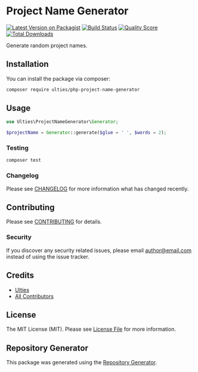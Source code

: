# Project Name Generator

[![Latest Version on Packagist](https://img.shields.io/packagist/v/ulties/php-project-name-generator.svg?style=flat-square)](https://packagist.org/packages/ulties/php-project-name-generator)
[![Build Status](https://img.shields.io/travis/ulties/php-project-name-generator/master.svg?style=flat-square)](https://travis-ci.org/ulties/php-project-name-generator)
[![Quality Score](https://img.shields.io/scrutinizer/g/ulties/php-project-name-generator.svg?style=flat-square)](https://scrutinizer-ci.com/g/ulties/php-project-name-generator)
[![Total Downloads](https://img.shields.io/packagist/dt/ulties/php-project-name-generator.svg?style=flat-square)](https://packagist.org/packages/ulties/php-project-name-generator)

Generate random project names.

## Installation

You can install the package via composer:

```bash
composer require ulties/php-project-name-generator
```

## Usage

``` php
use Ulties\ProjectNameGenerator\Generator;

$projectName = Generator::generate($glue = ' ', $words = 2);
```

### Testing

``` bash
composer test
```

### Changelog

Please see [CHANGELOG](CHANGELOG.md) for more information what has changed recently.

## Contributing

Please see [CONTRIBUTING](CONTRIBUTING.md) for details.

### Security

If you discover any security related issues, please email author@email.com instead of using the issue tracker.

## Credits

- [Ulties](https://github.com/ulties)
- [All Contributors](https://github.com/ulties/php-project-name-generator/contributors)

## License

The MIT License (MIT). Please see [License File](LICENSE.md) for more information.

## Repository Generator

This package was generated using the [Repository Generator](https://github.com/ulties/repository-generator).
